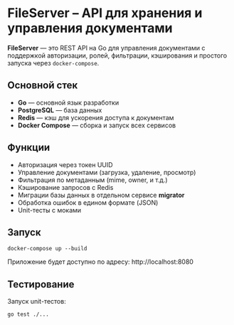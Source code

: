 # FileServer – API для хранения и управления документами

**FileServer** — это REST API на Go для управления документами с поддержкой авторизации, ролей, фильтрации, кэширования и простого запуска через `docker-compose`.

## Основной стек

- **Go** — основной язык разработки
- **PostgreSQL** — база данных
- **Redis** — кэш для ускорения доступа к документам
- **Docker Compose** — сборка и запуск всех сервисов

## Функции

- Авторизация через токен UUID
- Управление документами (загрузка, удаление, просмотр)
- Фильтрация по метаданным (mime, owner, и т.д.)
- Кэширование запросов с Redis
- Миграции базы данных в отдельном сервисе **migrator**
- Обработка ошибок в едином формате (JSON)
- Unit-тесты с моками

## Запуск
`docker-compose up --build`

Приложение будет доступно по адресу: http://localhost:8080

## Тестирование
Запуск unit-тестов:

`go test ./...`
